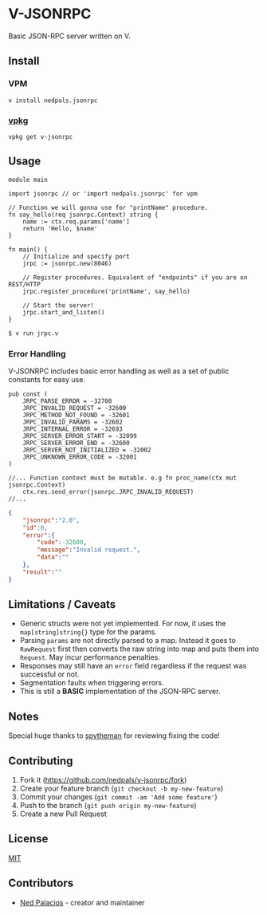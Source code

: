 # V-JSONRPC
Basic JSON-RPC server written on V.

## Install
### VPM
```
v install nedpals.jsonrpc
```

### [vpkg](https://github.com/vpkg-project/vpkg)
```
vpkg get v-jsonrpc
```

## Usage
```golang
module main

import jsonrpc // or 'import nedpals.jsonrpc' for vpm

// Function we will gonna use for "printName" procedure.
fn say_hello(req jsonrpc.Context) string {
	name := ctx.req.params['name']
	return 'Hello, $name'
}

fn main() {
    // Initialize and specify port
    jrpc := jsonrpc.new(8046)

    // Register procedures. Equivalent of "endpoints" if you are on REST/HTTP
    jrpc.register_procedure('printName', say_hello)

    // Start the server!
    jrpc.start_and_listen()
}
```

```bash
$ v run jrpc.v

```

### Error Handling
V-JSONRPC includes basic error handling as well as a set of public constants for easy use.
```golang
pub const (
    JRPC_PARSE_ERROR = -32700
    JRPC_INVALID_REQUEST = -32600
    JRPC_METHOD_NOT_FOUND = -32601
    JRPC_INVALID_PARAMS = -32602
    JRPC_INTERNAL_ERROR = -32693    
    JRPC_SERVER_ERROR_START = -32099
    JRPC_SERVER_ERROR_END = -32600
    JRPC_SERVER_NOT_INITIALIZED = -32002
    JRPC_UNKNOWN_ERROR_CODE = -32001
)
```

```golang
//... Function context must be mutable. e.g fn proc_name(ctx mut jsonrpc.Context)
    ctx.res.send_error(jsonrpc.JRPC_INVALID_REQUEST)
//...
```

```json
{
    "jsonrpc":"2.0",
    "id":0,
    "error":{
        "code":-32600,
        "message":"Invalid request.",
        "data":""
    },
    "result":""
}
```

## Limitations / Caveats
- Generic structs were not yet implemented. For now, it uses the `map[string]string{}` type for the params.
- Parsing `params` are not directly parsed to a map. Instead it goes to `RawRequest` first then converts the raw string into map and puts them into `Request`. May incur performance penalties.
- Responses may still have an `error` field regardless if the request was successful or not.
- Segmentation faults when triggering errors.
- This is still a **BASIC** implementation of the JSON-RPC server.

## Notes
Special huge thanks to [spytheman](https://github.com/spytheman/) for reviewing fixing the code!

## Contributing
1. Fork it (<https://github.com/nedpals/v-jsonrpc/fork>)
2. Create your feature branch (`git checkout -b my-new-feature`)
3. Commit your changes (`git commit -am 'Add some feature'`)
4. Push to the branch (`git push origin my-new-feature`)
5. Create a new Pull Request

## License
[MIT](LICENSE)

## Contributors

- [Ned Palacios](https://github.com/nedpals) - creator and maintainer